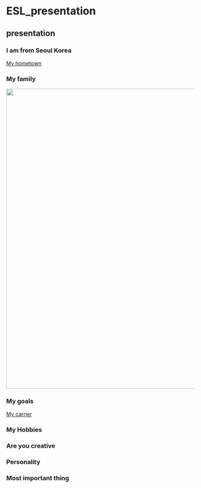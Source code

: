 # ESL_presentation
## presentation
### I am from Seoul Korea
[My hometown](https://www.youtube.com/watch?v=ckfOIEx8yqU)
### My family
<img src="https://wsjung0516.github.io/ESL_presentation/images/esl_image1.jpg" width="600" height="800">

### My goals
[My carrier](https://www.youtube.com/watch?v=gyiJvOLZ1oI)

### My Hobbies

### Are you creative

### Personality

### Most important thing
